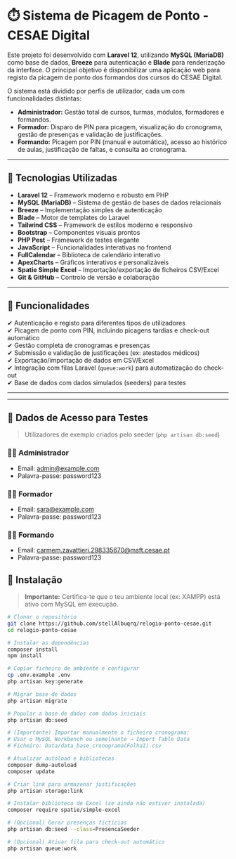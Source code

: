 # ⏱️ Sistema de Picagem de Ponto - CESAE Digital

Este projeto foi desenvolvido com **Laravel 12**, utilizando **MySQL (MariaDB)** como base de dados, **Breeze** para autenticação e **Blade** para renderização da interface. O principal objetivo é disponibilizar uma aplicação web para registo da picagem de ponto dos formandos dos cursos do CESAE Digital.

O sistema está dividido por perfis de utilizador, cada um com funcionalidades distintas:
- **Administrador:** Gestão total de cursos, turmas, módulos, formadores e formandos.
- **Formador:** Disparo de PIN para picagem, visualização do cronograma, gestão de presenças e validação de justificações.
- **Formando:** Picagem por PIN (manual e automática), acesso ao histórico de aulas, justificação de faltas, e consulta ao cronograma.

---

## 🚀 Tecnologias Utilizadas

- **Laravel 12** – Framework moderno e robusto em PHP  
- **MySQL (MariaDB)** – Sistema de gestão de bases de dados relacionais  
- **Breeze** – Implementação simples de autenticação  
- **Blade** – Motor de templates do Laravel  
- **Tailwind CSS** – Framework de estilos moderno e responsivo  
- **Bootstrap** – Componentes visuais prontos  
- **PHP Pest** – Framework de testes elegante  
- **JavaScript** – Funcionalidades interativas no frontend  
- **FullCalendar** – Biblioteca de calendário interativo  
- **ApexCharts** – Gráficos interativos e personalizáveis  
- **Spatie Simple Excel** – Importação/exportação de ficheiros CSV/Excel  
- **Git & GitHub** – Controlo de versão e colaboração

---

## 🎯 Funcionalidades

✔ Autenticação e registo para diferentes tipos de utilizadores  
✔ Picagem de ponto com PIN, incluindo picagens tardias e check-out automático  
✔ Gestão completa de cronogramas e presenças  
✔ Submissão e validação de justificações (ex: atestados médicos)  
✔ Exportação/importação de dados em CSV/Excel  
✔ Integração com filas Laravel (`queue:work`) para automatização do check-out  
✔ Base de dados com dados simulados (seeders) para testes

---

---

## 🔐 Dados de Acesso para Testes

> Utilizadores de exemplo criados pelo seeder (`php artisan db:seed`)

### 👨‍💼 Administrador
- Email: admin@example.com
- Palavra-passe: password123  

### 👨‍🏫 Formador
- Email: sara@example.com
- Palavra-passe: password123  

### 👨‍🎓 Formando
- Email: carmem.zavattieri.298335670@msft.cesae.pt
- Palavra-passe: password123  


## 🔧 Instalação

> **Importante:** Certifica-te que o teu ambiente local (ex: XAMPP) está ativo com MySQL em execução.

```bash
# Clonar o repositório
git clone https://github.com/stellAlbuqrq/relogio-ponto-cesae.git
cd relogio-ponto-cesae

# Instalar as dependências
composer install
npm install

# Copiar ficheiro de ambiente e configurar
cp .env.example .env
php artisan key:generate

# Migrar base de dados
php artisan migrate

# Popular a base de dados com dados iniciais
php artisan db:seed

# (Importante) Importar manualmente o ficheiro cronograma:
# Usar o MySQL Workbench ou semelhante → Import Table Data
# Ficheiro: Data/data_base_cronograma(Folha1).csv

# Atualizar autoload e bibliotecas
composer dump-autoload
composer update

# Criar link para armazenar justificações
php artisan storage:link

# Instalar biblioteca de Excel (se ainda não estiver instalada)
composer require spatie/simple-excel

# (Opcional) Gerar presenças fictícias
php artisan db:seed --class=PresencaSeeder

# (Opcional) Ativar fila para check-out automático
php artisan queue:work


